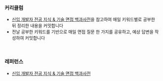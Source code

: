 ### 커리큘럼

- [신입 개발자 전공 지식 & 기술 면접 백과사전](https://github.com/gyoogle/tech-interview-for-developer)을 참고하여 매일 키워드별로 공부한 뒤 정리한 내용을 커밋합니다
- 전날 공부한 키워드를 기반으로 매일 면접 질문 한 가지를 공유하고, 예상 답변을 작성하여 커밋합니다

<br/>

### 레퍼런스

- [신입 개발자 전공 지식 & 기술 면접 백과사전](https://github.com/gyoogle/tech-interview-for-developer)
